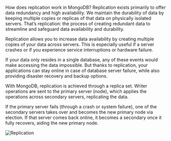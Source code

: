 How does replication work in MongoDB?
Replication exists primarily to offer data redundancy and high availability. We maintain the durability of data by keeping multiple copies or replicas of that data on physically isolated servers. That’s replication: the process of creating redundant data to streamline and safeguard data availability and durability.

Replication allows you to increase data availability by creating multiple copies of your data across servers. This is especially useful if a server crashes or if you experience service interruptions or hardware failure.

If your data only resides in a single database, any of these events would make accessing the data impossible. But thanks to replication, your applications can stay online in case of database server failure, while also providing disaster recovery and backup options.

With MongoDB, replication is achieved through a replica set. Writer operations are sent to the primary server (node), which applies the operations across secondary servers, replicating the data.

If the primary server fails (through a crash or system failure), one of the secondary servers takes over and becomes the new primary node via election. If that server comes back online, it becomes a secondary once it fully recovers, aiding the new primary node.

![Replication](https://webimages.mongodb.com/_com_assets/cms/mongodb-replication-pnxoiu53rz.svg?auto=format%2Ccompress)

